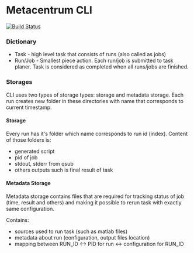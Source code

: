 
# Metacentrum CLI

[![Build Status](https://travis-ci.com/jakub-tucek/metacentrum-cli.svg?token=NqFVge8N1yh3apxFedae&branch=master)](https://travis-ci.com/jakub-tucek/metacentrum-cli)


### Dictionary

- Task - high level task that consists of runs (also called as jobs)
- Run/Job - Smallest piece action. Each run/job is submitted to task planer. Task is 
considered as completed when all runs/jobs are finished.  

### Storages

CLI uses two types of storage types: storage and metadata storage.
Each run creates new folder in these directories with name that corresponds
to current timestamp.

#### Storage

Every run has it's folder which name corresponds to run id (index).
Content of those folders is:
- generated script
- pid of job
- stdout, stderr from qsub
- others outputs such is final result of task


#### Metadata Storage

Metadata storage contains files that are required for tracking status of job 
(time, result and others) and making it possible to rerun task with exactly same configuration.

Contains:

- sources used to run task (such as matlab files)
- metadata about run (configuration, output files location)
- mapping between RUN_ID <-> PID for run <-> configuration for RUN_ID


